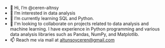 - 👋 Hi, I’m @ceren-altnsy
- 👀 I’m interested in data analysis
- 🌱 I’m currently learning SQL and Python.
- 💞️ I'm looking to collaborate on projects related to data analysis and machine learning. I have experience in Python programming and various data analysis libraries such as Pandas, NumPy, and Matplotlib. 
- 📫 Reach me via mail at altunsoyceren@gmail.com

<!---
ceren-altnsy/ceren-altnsy is a ✨ special ✨ repository because its `README.md` (this file) appears on your GitHub profile.
You can click the Preview link to take a look at your changes.
--->
